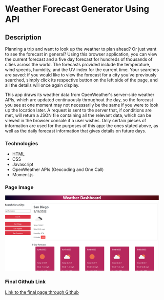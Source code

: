# Weather Forecast Generator Using API 

## Description 
Planning a trip and want to look up the weather to plan ahead? Or just want to see the forecast in general? Using this browser application, you can view the current forecast and a five day forecast for hundreds of thousands of cities across the world. The forecasts provided include the temperature, wind speeds, humidity, and the UV index for the current time. Your searches are saved: if you would like to view the forecast for a city you've previously searched, simply click its respective button on the left side of the page, and all the details will once again display. 

This app draws its weather data from OpenWeather's server-side weather APIs, which are updated continuously throughout the day, so the forecast you see at one moment may not necessarily be the same if you were to look up the location later. A request is sent to the server that, if conditions are met, will return a JSON file containing all the relevant data, which can be viewed in the browser console if a user wishes. Only certain pieces of information are used for the purposes of this app: the ones stated above, as well as the daily forecast information that gives details on future days. 

### Technologies
- HTML
- CSS
- Javascript
- OpenWeather APIs (Geocoding and One Call)
- Moment.js 

### Page Image
![Screenshot of final page](./assets/screenshot1.PNG)

### Final Github Link
[Link to the final page through Github](https://reversedentistry.github.io/Weather-Reports/)